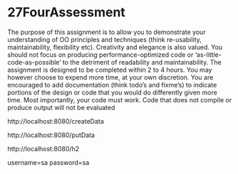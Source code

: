 # 27FourAssessment
The purpose of this assignment is to allow you to demonstrate your understanding of OO principles and  techniques (think re-usability, maintainability, flexibility etc). Creativity and elegance is also valued. You  should not focus on producing performance-optimized code or ‘as-little-code-as-possible’ to the  detriment of readability and maintainability.  The assignment is designed to be completed within 2 to 4 hours. You may however choose to expend  more time, at your own discretion. You are encouraged to add documentation (think todo’s and fixme’s)  to indicate portions of the design or code that you would do differently given more time. Most importantly, your code must work. Code that does not compile or produce output will not be  evaluated


http://localhost:8080/createData

http://localhost:8080/putData

http://localhost:8080/h2

username=sa
password=sa
